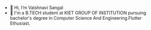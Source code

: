 - 👋 Hi, I’m Vaishnavi Sangal
- 👀 I'm a B.TECH student at KIET GROUP OF INSTITUTION pursuing bachelor's degree in Computer Science And Engineering.Flutter  Ethusiast.

<!---
vaishnavi-sangal/vaishnavi-sangal is a ✨ special ✨ repository because its `README.md` (this file) appears on your GitHub profile.
You can click the Preview link to take a look at your changes.
--->
